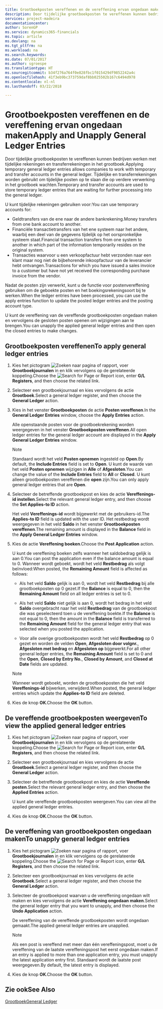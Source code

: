 ```yaml
---
title: Grootboekposten vereffenen en de vereffening ervan ongedaan maken
description: Door tijdelijke grootboekposten te vereffenen kunnen bedrijven werken met tijdelijke rekeningen en transferrekeningen in het grootboek. Tijdelijke en transferrekeningen worden gebruikt om tijdelijke posten op te slaan die op verdere verwerking in het grootboek wachten.
services: project-madeira
documentationcenter: 
author: SorenGP
ms.service: dynamics365-financials
ms.topic: article
ms.devlang: na
ms.tgt_pltfrm: na
ms.workload: na
ms.search.keywords: 
ms.date: 07/01/2017
ms.author: sgroespe
ms.translationtype: HT
ms.sourcegitcommit: b34f276a764f0e828fbc1f015429df9852242a4c
ms.openlocfilehash: 41f3eb9bc373759daf8bb025502b167c6494d978
ms.contentlocale: nl-nl
ms.lasthandoff: 03/22/2018

---
```

# <a name="apply-and-unapply-general-ledger-entries"></a><span data-ttu-id="f134b-104">Grootboekposten vereffenen en de vereffening ervan ongedaan maken</span><span class="sxs-lookup"><span data-stu-id="f134b-104">Apply and Unapply General Ledger Entries</span></span>
<span data-ttu-id="f134b-105">Door tijdelijke grootboekposten te vereffenen kunnen bedrijven werken met tijdelijke rekeningen en transferrekeningen in het grootboek.</span><span class="sxs-lookup"><span data-stu-id="f134b-105">Applying temporary general ledger entries allows companies to work with temporary and transfer accounts in the general ledger.</span></span> <span data-ttu-id="f134b-106">Tijdelijke en transferrekeningen worden gebruikt om tijdelijke posten op te slaan die op verdere verwerking in het grootboek wachten.</span><span class="sxs-lookup"><span data-stu-id="f134b-106">Temporary and transfer accounts are used to store temporary ledger entries that are waiting for further processing into the general ledger.</span></span>  

<span data-ttu-id="f134b-107">U kunt tijdelijke rekeningen gebruiken voor:</span><span class="sxs-lookup"><span data-stu-id="f134b-107">You can use temporary accounts for:</span></span>  

- <span data-ttu-id="f134b-108">Geldtransfers van de ene naar de andere bankrekening.</span><span class="sxs-lookup"><span data-stu-id="f134b-108">Money transfers from one bank account to another.</span></span>  
- <span data-ttu-id="f134b-109">Financiële transactietransfers van het ene systeem naar het andere, waarbij een deel van de gegevens tijdelijk op het oorspronkelijke systeem staat.</span><span class="sxs-lookup"><span data-stu-id="f134b-109">Financial transaction transfers from one system to another in which part of the information temporarily resides on the original system.</span></span>  
- <span data-ttu-id="f134b-110">Transacties waarvoor u een verkoopfactuur hebt verzonden naar een klant maar nog niet de bijbehorende inkoopfactuur van de leverancier hebt ontvangen.</span><span class="sxs-lookup"><span data-stu-id="f134b-110">Transactions for which you have issued a sales invoice to a customer but have not yet received the corresponding purchase invoice from the vendor.</span></span>  

<span data-ttu-id="f134b-111">Nadat de posten zijn verwerkt, kunt u de functie voor postenvereffening gebruiken om de geboekte posten en het boekingsrekeningsoort bij te werken.</span><span class="sxs-lookup"><span data-stu-id="f134b-111">When the ledger entries have been processed, you can use the apply entries function to update the posted ledger entries and the posting account type.</span></span>  

<span data-ttu-id="f134b-112">U kunt de vereffening van de vereffende grootboekposten ongedaan maken en vervolgens de gesloten posten openen om wijzigingen aan te brengen.</span><span class="sxs-lookup"><span data-stu-id="f134b-112">You can unapply the applied general ledger entries and then open the closed entries to make changes.</span></span>  

## <a name="to-apply-general-ledger-entries"></a><span data-ttu-id="f134b-113">Grootboekposten vereffenen</span><span class="sxs-lookup"><span data-stu-id="f134b-113">To apply general ledger entries</span></span>  

1.  <span data-ttu-id="f134b-114">Kies het pictogram ![Zoeken naar pagina of rapport](../../media/ui-search/search_small.png "pictogram Zoeken naar pagina of rapport"), voer **Grootboekjournalen** in en klik vervolgens op de gerelateerde koppeling.</span><span class="sxs-lookup"><span data-stu-id="f134b-114">Choose the ![Search for Page or Report](../../media/ui-search/search_small.png "Search for Page or Report icon") icon, enter **G/L Registers**, and then choose the related link.</span></span>  
2.  <span data-ttu-id="f134b-115">Selecteer een grootboekjournaal en kies vervolgens de actie **Grootboek**.</span><span class="sxs-lookup"><span data-stu-id="f134b-115">Select a general ledger register, and then choose the **General Ledger** action.</span></span>  
3.  <span data-ttu-id="f134b-116">Kies in het venster **Grootboekposten** de actie **Posten vereffenen**.</span><span class="sxs-lookup"><span data-stu-id="f134b-116">In the **General Ledger Entries** window, choose the **Apply Entries** action.</span></span>  

    <span data-ttu-id="f134b-117">Alle openstaande posten voor de grootboekrekening worden weergegeven in het venster **Grootboekposten vereffenen**.</span><span class="sxs-lookup"><span data-stu-id="f134b-117">All open ledger entries for the general ledger account are displayed in the **Apply General Ledger Entries** window.</span></span>  

    > [!NOTE]  
    >  <span data-ttu-id="f134b-118">Standaard wordt het veld **Posten opnemen** ingesteld op **Open**.</span><span class="sxs-lookup"><span data-stu-id="f134b-118">By default, the **Include Entries** field is set to **Open**.</span></span> <span data-ttu-id="f134b-119">U kunt de waarde van het veld **Posten opnemen** wijzigen in **Alle** of **Afgesloten**.</span><span class="sxs-lookup"><span data-stu-id="f134b-119">You can change the value of the **Include Entries** field to **All** or **Closed**.</span></span> <span data-ttu-id="f134b-120">U kunt alleen grootboekposten vereffenen die **open** zijn.</span><span class="sxs-lookup"><span data-stu-id="f134b-120">You can only apply general ledger entries that are **Open**.</span></span>  

4.  <span data-ttu-id="f134b-121">Selecteer de betreffende grootboekpost en kies de actie **Vereffenings-id instellen**.</span><span class="sxs-lookup"><span data-stu-id="f134b-121">Select the relevant general ledger entry, and then choose the **Set Applies-to ID** action.</span></span>  

    <span data-ttu-id="f134b-122">Het veld **Vereffenings-id** wordt bijgewerkt met de gebruikers-id.</span><span class="sxs-lookup"><span data-stu-id="f134b-122">The **Applies-to ID** field is updated with the user ID.</span></span> <span data-ttu-id="f134b-123">Het restbedrag wordt weergegeven in het veld **Saldo** in het venster **Grootboekposten vereffenen**.</span><span class="sxs-lookup"><span data-stu-id="f134b-123">The remaining amount is displayed in the **Balance** field in the **Apply General Ledger Entries** window.</span></span>  
5.  <span data-ttu-id="f134b-124">Kies de actie **Vereffening boeken**.</span><span class="sxs-lookup"><span data-stu-id="f134b-124">Choose the **Post Application** action.</span></span>  

    <span data-ttu-id="f134b-125">U kunt de vereffening boeken zelfs wanneer het saldobedrag gelijk is aan 0.</span><span class="sxs-lookup"><span data-stu-id="f134b-125">You can post the application even if the balance amount is equal to 0.</span></span> <span data-ttu-id="f134b-126">Wanneer wordt geboekt, wordt het veld **Restbedrag** als volgt beïnvloed:</span><span class="sxs-lookup"><span data-stu-id="f134b-126">When posted, the **Remaining Amount** field is affected as follows:</span></span>  

    - <span data-ttu-id="f134b-127">Als het veld **Saldo** gelijk is aan 0, wordt het veld **Restbedrag** bij alle grootboekposten op 0 gezet.</span><span class="sxs-lookup"><span data-stu-id="f134b-127">If the **Balance** is equal to 0, then the **Remaining Amount** field on all ledger entries is set to 0.</span></span>  

    - <span data-ttu-id="f134b-128">Als het veld **Saldo** niet gelijk is aan 0, wordt het bedrag in het veld **Saldo** overgebracht naar het veld **Restbedrag** van de grootboekpost die was geselecteerd toen u de vereffening boekte.</span><span class="sxs-lookup"><span data-stu-id="f134b-128">If the **Balance** is not equal to 0, then the amount in the **Balance** field is transferred to the **Remaining Amount** field for the general ledger entry that was selected when you posted the application.</span></span>  

    - <span data-ttu-id="f134b-129">Voor alle overige grootboekposten wordt het veld **Restbedrag** op 0 gezet en worden de velden **Open**, **Afgesloten door volgnr.**, **Afgesloten met bedrag** en **Afgesloten op** bijgewerkt.</span><span class="sxs-lookup"><span data-stu-id="f134b-129">For all other general ledger entries, the **Remaining Amount** field is set to 0 and the **Open**, **Closed by Entry No.**, **Closed by Amount**, and **Closed at Date** fields are updated.</span></span>  

    > [!NOTE]  
    >  <span data-ttu-id="f134b-130">Wanneer wordt geboekt, worden de grootboekposten die het veld **Vereffenings-id** bijwerken, verwijderd.</span><span class="sxs-lookup"><span data-stu-id="f134b-130">When posted, the general ledger entries which update the **Applies-to ID** field are deleted.</span></span>  

6.  <span data-ttu-id="f134b-131">Kies de knop **OK**.</span><span class="sxs-lookup"><span data-stu-id="f134b-131">Choose the **OK** button.</span></span>  

## <a name="to-view-the-applied-general-ledger-entries"></a><span data-ttu-id="f134b-132">De vereffende grootboekposten weergeven</span><span class="sxs-lookup"><span data-stu-id="f134b-132">To view the applied general ledger entries</span></span>  

1.  <span data-ttu-id="f134b-133">Kies het pictogram ![Zoeken naar pagina of rapport](../../media/ui-search/search_small.png "pictogram Zoeken naar pagina of rapport"), voer **Grootboekjournalen** in en klik vervolgens op de gerelateerde koppeling.</span><span class="sxs-lookup"><span data-stu-id="f134b-133">Choose the ![Search for Page or Report](../../media/ui-search/search_small.png "Search for Page or Report icon") icon, enter **G/L Registers**, and then choose the related link.</span></span>  
2.  <span data-ttu-id="f134b-134">Selecteer een grootboekjournaal en kies vervolgens de actie **Grootboek**.</span><span class="sxs-lookup"><span data-stu-id="f134b-134">Select a general ledger register, and then choose the **General Ledger** action.</span></span>  
3.  <span data-ttu-id="f134b-135">Selecteer de betreffende grootboekpost en kies de actie **Vereffende posten**.</span><span class="sxs-lookup"><span data-stu-id="f134b-135">Select the relevant general ledger entry, and then choose the **Applied Entries** action.</span></span>  

    <span data-ttu-id="f134b-136">U kunt alle vereffende grootboekposten weergeven.</span><span class="sxs-lookup"><span data-stu-id="f134b-136">You can view all the applied general ledger entries.</span></span>  

4.  <span data-ttu-id="f134b-137">Kies de knop **OK**.</span><span class="sxs-lookup"><span data-stu-id="f134b-137">Choose the **OK** button.</span></span>  

## <a name="to-unapply-general-ledger-entries"></a><span data-ttu-id="f134b-138">De vereffening van grootboekposten ongedaan maken</span><span class="sxs-lookup"><span data-stu-id="f134b-138">To unapply general ledger entries</span></span>  

1.  <span data-ttu-id="f134b-139">Kies het pictogram ![Zoeken naar pagina of rapport](../../media/ui-search/search_small.png "pictogram Zoeken naar pagina of rapport"), voer **Grootboekjournalen** in en klik vervolgens op de gerelateerde koppeling.</span><span class="sxs-lookup"><span data-stu-id="f134b-139">Choose the ![Search for Page or Report](../../media/ui-search/search_small.png "Search for Page or Report icon") icon, enter **G/L Registers**, and then choose the related link.</span></span>  
2.  <span data-ttu-id="f134b-140">Selecteer een grootboekjournaal en kies vervolgens de actie **Grootboek**.</span><span class="sxs-lookup"><span data-stu-id="f134b-140">Select a general ledger register, and then choose the **General Ledger** action.</span></span>  
3.  <span data-ttu-id="f134b-141">Selecteer de grootboekpost waarvan u de vereffening ongedaan wilt maken en kies vervolgens de actie **Vereffening ongedaan maken**.</span><span class="sxs-lookup"><span data-stu-id="f134b-141">Select the general ledger entry that you want to unapply, and then choose the **Undo Application** action.</span></span>  

    <span data-ttu-id="f134b-142">De vereffening van de vereffende grootboekposten wordt ongedaan gemaakt.</span><span class="sxs-lookup"><span data-stu-id="f134b-142">The applied general ledger entries are unapplied.</span></span>  

    > [!NOTE]  
    >  <span data-ttu-id="f134b-143">Als een post is vereffend met meer dan één vereffeningspost, moet u de vereffening van de laatste vereffeningspost het eerst ongedaan maken.</span><span class="sxs-lookup"><span data-stu-id="f134b-143">If an entry is applied to more than one application entry, you must unapply the latest application entry first.</span></span> <span data-ttu-id="f134b-144">Standaard wordt de laatste post weergegeven.</span><span class="sxs-lookup"><span data-stu-id="f134b-144">By default, the latest entry is displayed.</span></span>  

4.  <span data-ttu-id="f134b-145">Kies de knop **OK**.</span><span class="sxs-lookup"><span data-stu-id="f134b-145">Choose the **OK** button.</span></span>  

## <a name="see-also"></a><span data-ttu-id="f134b-146">Zie ook</span><span class="sxs-lookup"><span data-stu-id="f134b-146">See Also</span></span>  
[<span data-ttu-id="f134b-147">Grootboek</span><span class="sxs-lookup"><span data-stu-id="f134b-147">General Ledger</span></span>](general-ledger.md)

